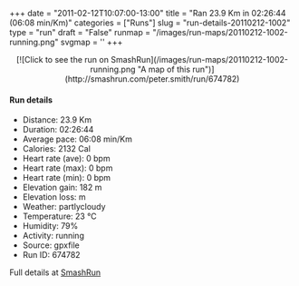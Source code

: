 +++
date = "2011-02-12T10:07:00-13:00"
title = "Ran 23.9 Km in 02:26:44 (06:08 min/Km)"
categories = ["Runs"]
slug = "run-details-20110212-1002"
type = "run"
draft = "False"
runmap = "/images/run-maps/20110212-1002-running.png"
svgmap = '<polyline points="52 94, 51 93, 49 90, 51 87, 51 85, 49 83, 47 79, 46 78, 43 76, 39 75, 35 74, 32 72, 29 72, 27 70, 26 69, 25 68, 21 65, 18 64, 17 63, 16 62, 13 60, 12 59, 11 57, 10 50, 9 42, 8 36, 9 34, 10 33, 15 30, 16 26, 19 22, 23 21, 27 18, 32 16, 33 16, 33 16, 43 10, 47 6, 51 5, 54 2, 58 1, 59 0, 59 2, 55 9, 54 16, 53 19, 53 21, 55 24, 58 24, 60 26, 63 26, 66 30, 68 31, 68 34, 70 38, 79 42, 80 43, 79 44, 76 49, 75 50, 76 51, 77 52, 79 53, 84 54, 85 55, 87 59, 92 62, 93 63, 92 65, 92 69, 90 71, 88 78, 88 81, 91 89, 89 93, 91 96, 91 99, 91 100, 89 100, 86 100, 85 99, 78 89, 73 93, 72 94, 68 97, 65 96, 65 95, 61 93, 56 93, 55 91, 54 91, 52 91, 50 92, 52 94">'
+++



<!--more-->

<center>
[![Click to see the run on SmashRun](/images/run-maps/20110212-1002-running.png "A map of this run")](http://smashrun.com/peter.smith/run/674782)
</center>

#### Run details

* Distance: 23.9 Km
* Duration: 02:26:44
* Average pace: 06:08 min/Km
* Calories: 2132 Cal
* Heart rate (ave): 0 bpm
* Heart rate (max): 0 bpm
* Heart rate (min): 0 bpm
* Elevation gain: 182 m
* Elevation loss:  m
* Weather: partlycloudy
* Temperature: 23 &deg;C
* Humidity: 79%
* Activity: running
* Source: gpxfile
* Run ID: 674782

Full details at [SmashRun](http://smashrun.com/peter.smith/run/674782)